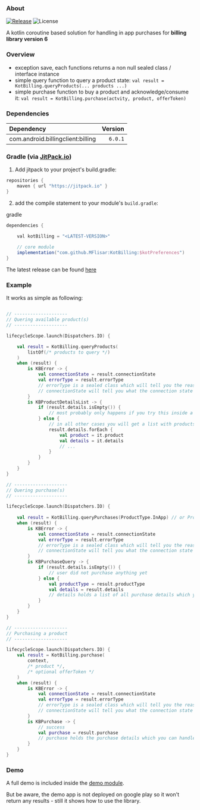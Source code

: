 ### About

[![Release](https://jitpack.io/v/MFlisar/KotBilling.svg)](https://jitpack.io/#MFlisar/KotBilling)
![License](https://img.shields.io/github/license/MFlisar/KotBilling)

A kotlin coroutine based solution for handling in app purchases for **billing library version 6**

### Overview

* exception save, each functions returns a non null sealed class / interface instance
* simple query function to query a product state: `val result = KotBilling.queryProducts(... products ...)`
* simple purchase function to buy a product and acknowledge/consume it: `val result = KotBilling.purchase(actvity, product, offerToken)`

### Dependencies

| Dependency | Version |
|:-|-:|
| com.android.billingclient:billing | `6.0.1` |

### Gradle (via [JitPack.io](https://jitpack.io/))

1) Add jitpack to your project's build.gradle:

```gradle
repositories {
	maven { url "https://jitpack.io" }
}
```

2. add the compile statement to your module's `build.gradle`:

gradle
```gradle
dependencies {

    val kotBilling = "<LATEST-VERSION>"
  
    // core module
    implementation("com.github.MFlisar:KotBilling:$kotPreferences")
}
```

The latest release can be found [here](https://github.com/MFlisar/KotBilling/releases/latest)

### Example

It works as simple as following:

```kotlin

// --------------------
// Quering available product(s)
// --------------------

lifecycleScope.launch(Dispatchers.IO) {

    val result = KotBilling.queryProducts(
        listOf(/* products to query */)
    )
    when (result) {
        is KBError -> {
            val connectionState = result.connectionState
            val errorType = result.errorType
            // errorType is a sealed class which will tell you the reason and type for the error (connection error, purchase error, acknowledge error, ...)
            // connectionState will tell you what the connection state was
        }
        is KBProductDetailsList -> {
            if (result.details.isEmpty()) {
                // most probably only happens if you try this inside a debug app or an app that's not released on the playstore yet
            } else {
                // in all other cases you will get a list with products and all their details (same size as the queried products) which you can handle here
                result.details.forEach {
                    val product = it.product
                    val details = it.details
                    // ... 
                }
            }
        }
    }
}

// --------------------
// Quering purchase(s)
// --------------------

lifecycleScope.launch(Dispatchers.IO) {
    
    val result = KotBilling.queryPurchases(ProductType.InApp) // or ProductType.Subscription
    when (result) {
        is KBError -> {
            val connectionState = result.connectionState
            val errorType = result.errorType
            // errorType is a sealed class which will tell you the reason and type for the error (connection error, purchase error, acknowledge error, ...)
            // connectionState will tell you what the connection state was
        }
        is KBPurchaseQuery -> {
            if (result.details.isEmpty()) {
                // user did not purchase anything yet
            } else {
                val productType = result.productType
                val details = result.details
                // details holds a list of all purchase details which you can handle here
            }
        }
    }
}

// --------------------
// Purchasing a product
// --------------------

lifecycleScope.launch(Dispatchers.IO) {
    val result = KotBilling.purchase(
        context,
        /* product */,
        /* optional offerToken */
    )
    when (result) {
        is KBError -> {
            val connectionState = result.connectionState
            val errorType = result.errorType
            // errorType is a sealed class which will tell you the reason and type for the error (connection error, purchase error, acknowledge error, ...)
            // connectionState will tell you what the connection state was
        }
        is KBPurchase -> {
            // success
            val purchase = result.purchase
            // purchase holds the purchase details which you can handle here
        }
    }
}

```

### Demo

A full demo is included inside the [demo module](https://github.com/MFlisar/KotBilling/tree/main/demo).

But be aware, the demo app is not deployed on google play so it won't return any results - still it shows how to use the library.

